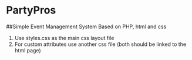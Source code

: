 # PartyPros

##Simple Event Management System Based on PHP, html and css

1. Use styles.css as the main css layout file
2. For custom attributes use another css file
   (both should be linked to the html page)

